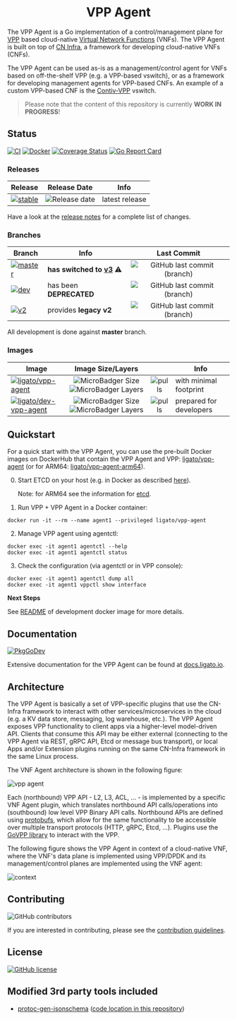 <h1 align="center">VPP Agent</h1>

The VPP Agent is a Go implementation of a control/management plane for [VPP][vpp] based
cloud-native [Virtual Network Functions][vnf] (VNFs). The VPP Agent is built on top of 
[CN Infra][cn-infra], a framework for developing cloud-native VNFs (CNFs).

The VPP Agent can be used as-is as a management/control agent for VNFs  based on off-the-shelf
VPP (e.g. a VPP-based vswitch), or as a framework for developing management agents for VPP-based
CNFs. An example of a custom VPP-based CNF is the [Contiv-VPP][contiv-vpp] vswitch.

> Please note that the content of this repository is currently **WORK IN PROGRESS**!

## Status

[![CI](https://github.com/ligato/vpp-agent/workflows/CI/badge.svg)](https://github.com/ligato/vpp-agent/actions?query=workflow%3A%22CI%22)
[![Docker](https://github.com/ligato/vpp-agent/workflows/Docker/badge.svg)](https://github.com/ligato/vpp-agent/actions?query=workflow%3A%22Docker%22)
[![Coverage Status](https://coveralls.io/repos/github/ligato/vpp-agent/badge.svg?branch=master)](https://coveralls.io/github/ligato/vpp-agent?branch=master)
[![Go Report Card](https://goreportcard.com/badge/github.com/ligato/vpp-agent)](https://goreportcard.com/report/github.com/ligato/vpp-agent)

### Releases

|Release|Release Date|Info|
|---|:---:|---|
|[![stable](https://img.shields.io/github/release/ligato/vpp-agent.svg?label=release&logo=github)](https://github.com/ligato/vpp-agent/releases/latest)|![Release date](https://img.shields.io/github/release-date/ligato/vpp-agent.svg?label=)|latest release|

Have a look at the [release notes](CHANGELOG.md) for a complete list of changes.

### Branches

|Branch|Info|Last Commit|
|---|---|:---:|
|[![master](https://img.shields.io/badge/branch-master-green.svg?logo=git&logoColor=white)](https://github.com/ligato/vpp-agent/tree/master)| **has switched to [v3](https://github.com/ligato/vpp-agent/blob/master/CHANGELOG.md#v300)** :warning:|![GitHub last commit (branch)](https://img.shields.io/github/last-commit/ligato/vpp-agent/master.svg?label=)|
|[![dev](https://img.shields.io/badge/branch-dev-lightgray.svg?logo=git&logoColor=white)](https://github.com/ligato/vpp-agent/tree/dev)| has been **DEPRECATED** |![GitHub last commit (branch)](https://img.shields.io/github/last-commit/ligato/vpp-agent/dev.svg?label=)|
|[![v2](https://img.shields.io/badge/branch-v2-lightblue.svg?logo=git&logoColor=white)](https://github.com/ligato/vpp-agent/tree/v2)| provides **legacy v2** |![GitHub last commit (branch)](https://img.shields.io/github/last-commit/ligato/vpp-agent/v2.svg?label=)|

All development is done against **master** branch.

### Images

|Image|Image Size/Layers||Info|
|---|:---:|:---:|---|
|[![ligato/vpp-agent](https://img.shields.io/badge/image-ligato/vpp--agent-blue.svg?logo=docker&logoColor=white)](https://cloud.docker.com/u/ligato/repository/docker/ligato/vpp-agent)|![MicroBadger Size](https://img.shields.io/microbadger/image-size/ligato/vpp-agent.svg) ![MicroBadger Layers](https://img.shields.io/microbadger/layers/ligato/vpp-agent.svg)|![pulls](https://img.shields.io/docker/pulls/ligato/vpp-agent.svg)|with minimal footprint|
|[![ligato/dev-vpp-agent](https://img.shields.io/badge/image-ligato/dev--vpp--agent-blue.svg?logo=docker&logoColor=white)](https://cloud.docker.com/u/ligato/repository/docker/ligato/dev-vpp-agent)|![MicroBadger Size](https://img.shields.io/microbadger/image-size/ligato/dev-vpp-agent.svg) ![MicroBadger Layers](https://img.shields.io/microbadger/layers/ligato/dev-vpp-agent.svg)|![pulls](https://img.shields.io/docker/pulls/ligato/dev-vpp-agent.svg)|prepared for developers|

## Quickstart

For a quick start with the VPP Agent, you can use the pre-built Docker images on DockerHub
that contain the VPP Agent and VPP: [ligato/vpp-agent][vpp-agent] (or for ARM64: [ligato/vpp-agent-arm64][vpp-agent-arm64]).

0. Start ETCD on your host (e.g. in Docker as described [here][etcd-local]).

   Note: for ARM64 see the information for [etcd][etcd-arm64].

1. Run VPP + VPP Agent in a Docker container:
```
docker run -it --rm --name agent1 --privileged ligato/vpp-agent
```

2. Manage VPP agent using agentctl:
```
docker exec -it agent1 agentctl --help
docker exec -it agent1 agentctl status
```

3. Check the configuration (via agentctl or in VPP console):
```
docker exec -it agent1 agentctl dump all
docker exec -it agent1 vppctl show interface
```

**Next Steps**

See [README][docker-image] of development docker image for more details.

## Documentation
[![PkgGoDev](https://pkg.go.dev/badge/go.ligato.io/vpp-agent/v3)](https://pkg.go.dev/go.ligato.io/vpp-agent/v3)

Extensive documentation for the VPP Agent can be found at [docs.ligato.io](https://docs.ligato.io).

## Architecture

The VPP Agent is basically a set of VPP-specific plugins that use the 
CN-Infra framework to interact with other services/microservices in the
cloud (e.g. a KV data store, messaging, log warehouse, etc.). The VPP Agent
exposes VPP functionality to client apps via a higher-level model-driven 
API. Clients that consume this API may be either external (connecting to 
the VPP Agent via REST, gRPC API, Etcd or message bus transport), or local
Apps and/or Extension plugins running on the same CN-Infra framework in the 
same Linux process. 

The VNF Agent architecture is shown in the following figure: 

![vpp agent](docs/imgs/vpp_agent.png "VPP Agent & its Plugins on top of cn-infra")

Each (northbound) VPP API - L2, L3, ACL, ... - is implemented by a specific
VNF Agent plugin, which translates northbound API calls/operations into 
(southbound) low level VPP Binary API calls. Northbound APIs are defined 
using [protobufs][protobufs], which allow for the same functionality to be accessible
over multiple transport protocols (HTTP, gRPC, Etcd, ...). Plugins use the 
[GoVPP library][govpp] to interact with the VPP.

The following figure shows the VPP Agent in context of a cloud-native VNF, 
where the VNF's data plane is implemented using VPP/DPDK and 
its management/control planes are implemented using the VNF agent:

![context](docs/imgs/context.png "VPP Agent & its Plugins on top of cn-infra")

## Contributing

![GitHub contributors](https://img.shields.io/github/contributors/ligato/vpp-agent.svg)

If you are interested in contributing, please see the [contribution guidelines][contribution].

## License

[![GitHub license](https://img.shields.io/badge/license-Apache%20license%202.0-blue.svg)](https://github.com/ligato/vpp-agent/blob/master/LICENSE)

## Modified 3rd party tools included

 - [protoc-gen-jsonschema][tool-included-jsonchema] ([code location in this repository][local-place-for-jsonchema])

[agentctl]: cmd/agentctl
[cn-infra]: https://github.com/ligato/cn-infra
[contiv-vpp]: https://github.com/contiv/vpp
[contribution]: CONTRIBUTING.md
[docker]: docker
[docker-image]: https://docs.ligato.io/en/latest/user-guide/get-vpp-agent/#local-image-build
[etcd-arm64]: https://docs.ligato.io/en/latest/user-guide/arm64/#arm64-and-etcd-server
[etcd-local]: https://docs.ligato.io/en/latest/user-guide/get-vpp-agent/#connect-vpp-agent-to-the-key-value-data-store
[govpp]: https://wiki.fd.io/view/GoVPP
[ligato-docs]: http://docs.ligato.io/
[protobufs]: https://developers.google.com/protocol-buffers/
[vnf]: https://docs.ligato.io/en/latest/intro/glossary/#cnf
[vpp]: https://fd.io/vppproject/vpptech/
[vpp-agent]: https://hub.docker.com/r/ligato/vpp-agent
[vpp-agent-arm64]: https://hub.docker.com/r/ligato/vpp-agent-arm64
[tool-included-jsonchema]: https://github.com/chrusty/protoc-gen-jsonschema/tree/de75f1b59c4e0f5d5edf7be2a18d1c8e4d81b17a
[local-place-for-jsonchema]: plugins/restapi/jsonschema

